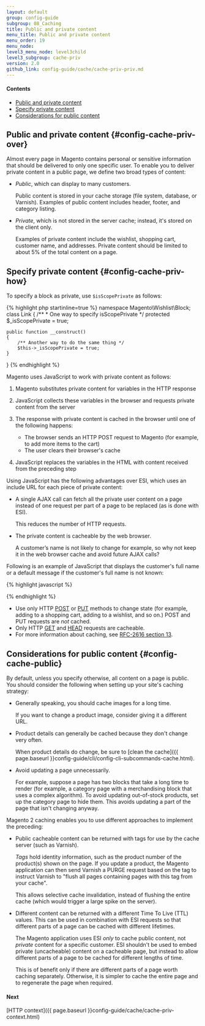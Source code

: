 ```yaml
---
layout: default
group: config-guide
subgroup: 08_Caching
title: Public and private content
menu_title: Public and private content
menu_order: 19
menu_node: 
level3_menu_node: level3child
level3_subgroup: cache-priv
version: 2.0
github_link: config-guide/cache/cache-priv-priv.md
---
```


#### Contents
*	[Public and private content](#config-cache-priv-over)
*	[Specify private content](#config-cache-priv-how)
*	[Considerations for public content](#config-cache-public)  

## Public and private content {#config-cache-priv-over}
Almost every page in Magento contains personal or sensitive information that should be delivered to only one specific user. To enable you to deliver private content in a public page, we define two broad types of content:

*	*Public*, which can display to many customers. 

	Public content is stored in your cache storage (file system, database, or Varnish). Examples of public content includes header, footer, and category listing.
*	*Private*, which is not stored in the server cache; instead, it's stored on the client only. 

	Examples of private content include the wishlist, shopping cart, customer name, and addresses. Private content should be limited to about 5% of the total content on a page.

## Specify private content {#config-cache-priv-how}
To specify a block as private, use `$isScopePrivate` as follows:

{% highlight php startinline=true %}
namespace Magento\Wishlist\Block;
class Link
{
    /**
     * One way to specify isScopePrivate
     */
    protected $_isScopePrivate = true;
 
    public function __construct()
    {
        /** Another way to do the same thing */
        $this->_isScopePrivate = true;
    }
}
{% endhighlight %}

Magento uses JavaScript to work with private content as follows:

1.	Magento substitutes private content for variables in the HTTP response
2.	JavaScript collects these variables in the browser and requests private content from the server
3.	The response with private content is cached in the browser until one of the following happens:

	*  The browser sends an HTTP POST request to Magento (for example, to add more items to the cart)
	*  The user clears their browser's cache
4.	JavaScript replaces the variables in the HTML with content received from the preceding step

Using JavaScript has the following advantages over ESI, which uses an include URL for each piece of private content:

*   A single AJAX call can fetch all the private user content on a page instead of one request per part of a page to be replaced (as is done with ESI). 

    This reduces the number of HTTP requests.
*   The private content is cacheable by the web browser. 

    A customer’s name is not likely to change for example, so why not keep it in the web browser cache and avoid future AJAX calls?

Following is an example of JavaScript that displays the customer's full name or a default message if the customer's full name is not known:

{% highlight javascript %}
  
<!-- ko if: customer().fullname -->
<span data-bind="text: new String('Welcome, %1!').replace('%1', customer().firstname)">
</span>
<!-- /ko -->
<!-- ko ifnot: customer().fullname -->
<span data-bind="html:'Default welcome msg!'"></span>
<!-- /ko -->
{% endhighlight %}

<div class="bs-callout bs-callout-info" id="info">
  <ul><li>Use only HTTP <a href="https://www.w3.org/Protocols/rfc2616/rfc2616-sec9.html#sec9.5" target="_blank">POST</a> or <a href="https://www.w3.org/Protocols/rfc2616/rfc2616-sec9.html#sec9.6" target="_blank">PUT</a> methods to change state (for example, adding to a shopping cart, adding to a wishlist, and so on.) POST and PUT requests are <em>not</em> cached.</li>
  	<li>Only HTTP <a href="https://www.w3.org/Protocols/rfc2616/rfc2616-sec9.html#sec9.3" target="_blank">GET</a> and <a href="https://www.w3.org/Protocols/rfc2616/rfc2616-sec9.html#sec9.4" target="_blank">HEAD</a> requests are cacheable.</li>
  	<li>For more information about caching, see <a href="https://www.w3.org/Protocols/rfc2616/rfc2616-sec13.html" target="_blank">RFC-2616 section 13</a>.</li>

  </ul>
</div>

## Considerations for public content {#config-cache-public}
By default, unless you specify otherwise, all content on a page is public. You should consider the following when setting up your site's caching strategy:

*   Generally speaking, you should cache images for a long time.

    If you want to change a product image, consider giving it a different URL.
*   Product details can generally be cached because they don't change very often.

    When product details do change, be sure to [clean the cache]({{ page.baseurl }}config-guide/cli/config-cli-subcommands-cache.html). 
*   Avoid updating a page unnecessarily. 

    For example, suppose a page has two blocks that take a long time to render (for example, a category page with a merchandising block that uses a complex algorithm). To avoid updating out-of-stock products, set up the category page to hide them. This avoids updating a part of the page that isn't changing anyway.

Magento 2 caching enables you to use different approaches to implement the preceding:

*   Public cacheable content can be returned with tags for use by the cache server (such as Varnish). 

    *Tags* hold identity information, such as the product number of the product(s) shown on the page. If you update a product, the Magento application can then send Varnish a PURGE request based on the tag to instruct Varnish to "flush all pages containing pages with this tag from your cache". 

    This allows selective cache invalidation, instead of flushing the entire cache (which would trigger a large spike on the server).
*   Different content can be returned with a different Time To Live (TTL) values. This can be used in combination with ESI requests so that different parts of a page can be cached with different lifetimes.

    The Magento application uses ESI *only* to cache public content, not *private* content for a specific customer. ESI shouldn't be used to embed private (uncacheable) content on a cacheable page, but instead to allow different parts of a page to be cached for different lengths of time. 

    This is of benefit only if there are different parts of a page worth caching separately. Otherwise, it is simpler to cache the entire page and to regenerate the page when required.

#### Next
[HTTP context]({{ page.baseurl }}config-guide/cache/cache-priv-context.html)